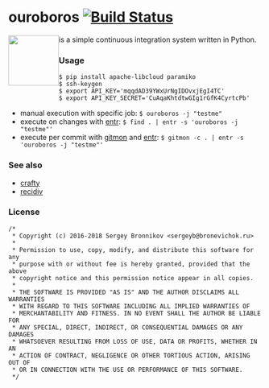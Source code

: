 # ouroboros [![Build Status](https://travis-ci.org/ligurio/ouroboros.svg?branch=master)](https://travis-ci.org/ligurio/ouroboros)

<img src="https://upload.wikimedia.org/wikipedia/commons/thumb/c/c8/Ouroboros-simple.svg/2000px-Ouroboros-simple.svg.png" height="100" style="float:left;">

is a simple continuous integration system written in Python.

### Usage

```
$ pip install apache-libcloud paramiko
$ ssh-keygen
$ export API_KEY='mqqdAD39YWxUrNgIDOvxjEgI4TC'
$ export API_KEY_SECRET='CuAqaKhtdtwGIg1rGfK4CyrtcPb'
```

- manual execution with specific job:
```$ ouroboros -j "testme"```
- execute on changes with [entr](http://entrproject.org/):
```$ find . | entr -s 'ouroboros -j "testme"'```
- execute per commit with [gitmon](https://github.com/spajus/gitmon) and [entr](http://entrproject.org/):
```$ gitmon -c . | entr -s 'ouroboros -j "testme"'```

### See also

* [crafty](https://github.com/vti/crafty)
* [recidiv](https://github.com/antirez/recidiv)

### License

```
/*
 * Copyright (c) 2016-2018 Sergey Bronnikov <sergeyb@bronevichok.ru>
 *
 * Permission to use, copy, modify, and distribute this software for any
 * purpose with or without fee is hereby granted, provided that the above
 * copyright notice and this permission notice appear in all copies.
 *
 * THE SOFTWARE IS PROVIDED "AS IS" AND THE AUTHOR DISCLAIMS ALL WARRANTIES
 * WITH REGARD TO THIS SOFTWARE INCLUDING ALL IMPLIED WARRANTIES OF
 * MERCHANTABILITY AND FITNESS. IN NO EVENT SHALL THE AUTHOR BE LIABLE FOR
 * ANY SPECIAL, DIRECT, INDIRECT, OR CONSEQUENTIAL DAMAGES OR ANY DAMAGES
 * WHATSOEVER RESULTING FROM LOSS OF USE, DATA OR PROFITS, WHETHER IN AN
 * ACTION OF CONTRACT, NEGLIGENCE OR OTHER TORTIOUS ACTION, ARISING OUT OF
 * OR IN CONNECTION WITH THE USE OR PERFORMANCE OF THIS SOFTWARE.
 */
